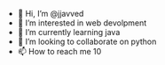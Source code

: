 - 👋 Hi, I’m @jjavved
- 👀 I’m interested in web devolpment
- 🌱 I’m currently learning java
- 💞️ I’m looking to collaborate on python
- 📫 How to reach me 10

<!---
jjavved/jjavved is a ✨ special ✨ repository because its `README.md` (this file) appears on your GitHub profile.
You can click the Preview link to take a look at your changes.
--->
